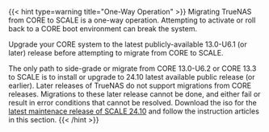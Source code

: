 &NewLine;

{{< hint type=warning title="One-Way Operation" >}}
Migrating TrueNAS from CORE to SCALE is a one-way operation.
Attempting to activate or roll back to a CORE boot environment can break the system.

Upgrade your CORE system to the latest publicly-available 13.0-U6.1 (or later) release before attempting to migrate from CORE to SCALE.

The only path to side-grade or migrate from CORE 13.0-U6.2 or CORE 13.3 to SCALE is to install or upgrade to 24.10 latest available public release (or earlier).
Later releases of TrueNAS do not support migrations from CORE releases. Migrations to these later release cannot be done, and either fail or result in error conditions that cannot be resolved.
Download the <file>iso</file> for the [latest maintenace release of SCALE 24.10](https://www.truenas.com/docs/softwarereleases/) and follow the instruction articles in this section.
{{< /hint >}}
